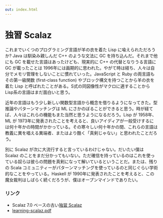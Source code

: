 ```yaml
---
out: index.html
---
```


独習 Scalaz
===========

これまでいくつのプログラミング言語が羊の衣を着た Lisp に喩えられただろうか? Java は馴染み親しんだ C++ のような文法に GC を持ち込んだ。それまで他にも GC を載せた言語はあったけども、現実的に C++ の代替となりうる言語に GC が載ったことは 1996年には画期的に思われた。やがて時は経ち、人々は自分でメモリ管理をしないことに慣れていった。JavaScript と Ruby の両言語もその第一級関数 (first-class function) やブロック構文を持つことから羊の衣を着た Lisp と呼ばれたことがある。S式の同図像性がマクロに適することから Lisp系の言語はまだ面白いと思う。

近年の言語はもう少し新しい関数型言語から概念を借りるようになってきた。型推論やパターンマッチングは ML にさかのぼることができると思う。時が経てば、人々はこれらの機能もまた当然と思うようになるだろう。Lisp が 1958年、ML が 1973年に発表されたことを考えると、良いアイディアが一般受けするには何十年かの時間がかかっている。その寒々しい何十年かの間、これらの言語は教義に異を唱える異端者、またはより酷く「真剣じゃない」と思われたことだろう。

別に Scalaz が次に大流行すると言っているわけじゃない。だいたい僕は Scalaz のことをまだ分かってもいない。ただ確信を持っているのはこれを使っている奴らは彼らの問題を真剣になって解いているということだ。または、残りの Scala コミュニティーがパターンマッチングを使っているのと同じぐらい学術的なことをやっている。Haskell が 1990年に発表されたことを考えると、この魔女裁判はしばらく続くだろうが、僕はオープンマインドでありたい。

### リンク

- Scalaz 7.0 ベースの古い[独習 Scalaz](../7.0/ja/)
- [learning-scalaz.pdf](learning-scalaz.pdf)
